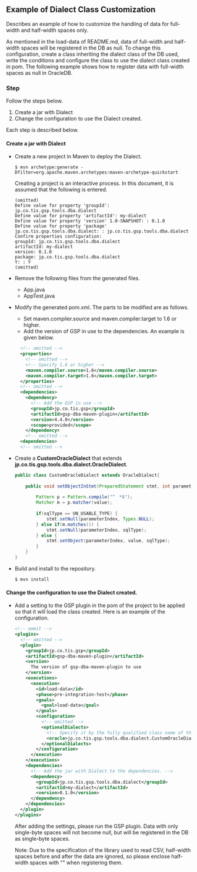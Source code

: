 ## Example of Dialect Class Customization

Describes an example of how to customize the handling of data for full-width and half-width spaces only.

As mentioned in the load-data of README.md, data of full-width and half-width spaces will be registered in the DB as null.
To change this configuration, create a class inheriting the dialect class of the DB used, write the conditions and configure the class to use the dialect class created in pom.
The following example shows how to register data with full-width spaces as null in OracleDB.

### Step
Follow the steps below.
1. Create a jar with Dialect
2. Change the configuration to use the Dialect created.

Each step is described below.

#### Create a jar with Dialect
* Create a new project in Maven to deploy the Dialect.
  ```
  $ mvn archetype:generate -Dfilter=org.apache.maven.archetypes:maven-archetype-quickstart
  ```
  Creating a project is an interactive process.
  In this document, it is assumed that the following is entered.
  ```
  (omitted)
  Define value for property 'groupId': jp.co.tis.gsp.tools.dba.dialect
  Define value for property 'artifactId': my-dialect
  Define value for property 'version' 1.0-SNAPSHOT: : 0.1.0
  Define value for property 'package' jp.co.tis.gsp.tools.dba.dialect: : jp.co.tis.gsp.tools.dba.dialect
  Confirm properties configuration:
  groupId: jp.co.tis.gsp.tools.dba.dialect
  artifactId: my-dialect
  version: 0.1.0
  package: jp.co.tis.gsp.tools.dba.dialect
  Y: : Y
  (omitted)
  ```
* Remove the following files from the generated files.
  * App.java
  * AppTest.java
* Modify the generated pom.xml.
  The parts to be modified are as follows.
  * Set maven.compiler.source and maven.compiler.target to 1.6 or higher.
  * Add the version of GSP in use to the dependencies.
  An example is given below.
  ```xml
    <!-- omitted -->
    <properties>
      <!-- omitted -->
      <!-- Specify 1.6 or higher -->
      <maven.compiler.source>1.6</maven.compiler.source>
      <maven.compiler.target>1.6</maven.compiler.target>
    </properties>
    <!-- omitted -->
    <dependencies>
      <dependency>
        <!-- Add the GSP in use -->
        <groupId>jp.co.tis.gsp</groupId>
        <artifactId>gsp-dba-maven-plugin</artifactId>
        <version>4.4.0</version>
        <scope>provided</scope>
      </dependency>
      <!-- omitted -->
    <dependencies>
    <!-- omitted -->
  ```

* Create a **CustomOracleDialect** that extends **jp.co.tis.gsp.tools.dba.dialect.OracleDialect**.
  ```java
  public class CustomOracleDialect extends OracleDialect{
      
      public void setObjectInStmt(PreparedStatement stmt, int parameterIndex, String value, int sqlType) throws SQLException {
          
          Pattern p = Pattern.compile("^　*$");
          Matcher m = p.matcher(value);
          
          if(sqlType == UN_USABLE_TYPE) {
              stmt.setNull(parameterIndex, Types.NULL);
          } else if(m.matches()) {
              stmt.setNull(parameterIndex, sqlType);
          } else {
              stmt.setObject(parameterIndex, value, sqlType);
          }
      }
  }
  ```

* Build and install to the repository.
  ```
  $ mvn install
  ```

#### Change the configuration to use the Dialect created.
* Add a setting to the GSP plugin in the pom of the project to be applied so that it will load the class created.
Here is an example of the configuration.
  ```xml
  <!-- ommit -->
  <plugins>
    <!-- omitted -->
    <plugin>
      <groupId>jp.co.tis.gsp</groupId>
      <artifactId>gsp-dba-maven-plugin</artifactId>
      <version>
        The version of gsp-dba-maven-plugin to use
      </version>
      <executions>
        <execution>
          <id>load-data</id>
          <phase>pre-integration-test</phase>
          <goals>
            <goal>load-data</goal>
          </goals>
          <configuration>
            <!-- omitted -->
            <optionalDialects>
              <!-- Specify it by the fully qualified class name of the class created. -->
              <oracle>jp.co.tis.gsp.tools.dba.dialect.CustomOracleDialect</oracle>
            </optionalDialects>
          </configuration>
        </execution>
      </executions>
      <dependencies>
        <!-- Add the jar with Dialect to the dependencies. -->
        <dependency>
          <groupId>jp.co.tis.gsp.tools.dba.dialect</groupId>
          <artifactId>my-dialect</artifactId>
          <version>0.1.0</version>
        </dependency>
      </dependencies>
    </plugin>
  </plugins>
  ```

  After adding the settings, please run the GSP plugin. Data with only single-byte spaces will not become null, but will be registered in the DB as single-byte spaces.

  Note: Due to the specification of the library used to read CSV, half-width spaces before and after the data are ignored, so please enclose half-width spaces with "" when registering them.

